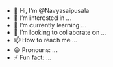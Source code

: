 - 👋 Hi, I’m @Navyasaipusala
- 👀 I’m interested in ...
- 🌱 I’m currently learning ...
- 💞️ I’m looking to collaborate on ...
- 📫 How to reach me ...
- 😄 Pronouns: ...
- ⚡ Fun fact: ...

<!---
Navyasaipusala/Navyasaipusala is a ✨ special ✨ repository because its `README.md` (this file) appears on your GitHub profile.
You can click the Preview link to take a look at your changes.
--->
